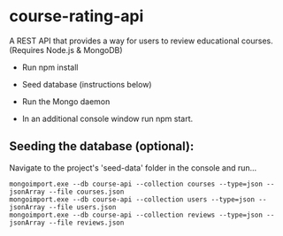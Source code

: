 # course-rating-api
A REST API that provides a way for users to review educational courses. (Requires Node.js & MongoDB)

- Run npm install  

- Seed database (instructions below)  

- Run the Mongo daemon  

- In an additional console window run npm start.  


## Seeding the database (optional):
Navigate to the project's 'seed-data' folder in the console and run...

    mongoimport.exe --db course-api --collection courses --type=json --jsonArray --file courses.json
    mongoimport.exe --db course-api --collection users --type=json --jsonArray --file users.json
    mongoimport.exe --db course-api --collection reviews --type=json --jsonArray --file reviews.json  
